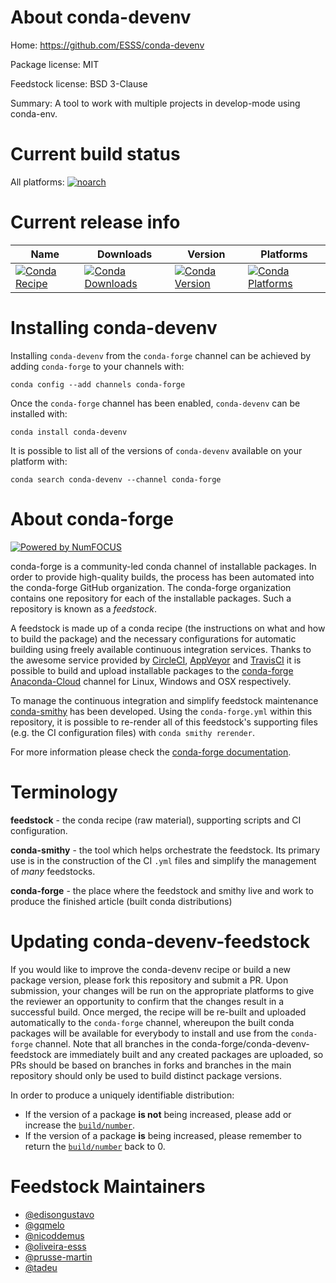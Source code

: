 <!--
# -*- mode: jinja -*-
-->

About conda-devenv
==================

Home: https://github.com/ESSS/conda-devenv

Package license: MIT

Feedstock license: BSD 3-Clause

Summary: A tool to work with multiple projects in develop-mode using conda-env.



Current build status
====================

All platforms:
[![noarch](https://img.shields.io/circleci/project/github/conda-forge/conda-devenv-feedstock/master.svg?label=noarch)](https://circleci.com/gh/conda-forge/conda-devenv-feedstock)

Current release info
====================

| Name | Downloads | Version | Platforms |
| --- | --- | --- | --- |
| [![Conda Recipe](https://img.shields.io/badge/recipe-conda--devenv-green.svg)](https://anaconda.org/conda-forge/conda-devenv) | [![Conda Downloads](https://img.shields.io/conda/dn/conda-forge/conda-devenv.svg)](https://anaconda.org/conda-forge/conda-devenv) | [![Conda Version](https://img.shields.io/conda/vn/conda-forge/conda-devenv.svg)](https://anaconda.org/conda-forge/conda-devenv) | [![Conda Platforms](https://img.shields.io/conda/pn/conda-forge/conda-devenv.svg)](https://anaconda.org/conda-forge/conda-devenv) |

Installing conda-devenv
=======================

Installing `conda-devenv` from the `conda-forge` channel can be achieved by adding `conda-forge` to your channels with:

```
conda config --add channels conda-forge
```

Once the `conda-forge` channel has been enabled, `conda-devenv` can be installed with:

```
conda install conda-devenv
```

It is possible to list all of the versions of `conda-devenv` available on your platform with:

```
conda search conda-devenv --channel conda-forge
```


About conda-forge
=================

[![Powered by NumFOCUS](https://img.shields.io/badge/powered%20by-NumFOCUS-orange.svg?style=flat&colorA=E1523D&colorB=007D8A)](http://numfocus.org)

conda-forge is a community-led conda channel of installable packages.
In order to provide high-quality builds, the process has been automated into the
conda-forge GitHub organization. The conda-forge organization contains one repository
for each of the installable packages. Such a repository is known as a *feedstock*.

A feedstock is made up of a conda recipe (the instructions on what and how to build
the package) and the necessary configurations for automatic building using freely
available continuous integration services. Thanks to the awesome service provided by
[CircleCI](https://circleci.com/), [AppVeyor](https://www.appveyor.com/)
and [TravisCI](https://travis-ci.org/) it is possible to build and upload installable
packages to the [conda-forge](https://anaconda.org/conda-forge)
[Anaconda-Cloud](https://anaconda.org/) channel for Linux, Windows and OSX respectively.

To manage the continuous integration and simplify feedstock maintenance
[conda-smithy](https://github.com/conda-forge/conda-smithy) has been developed.
Using the ``conda-forge.yml`` within this repository, it is possible to re-render all of
this feedstock's supporting files (e.g. the CI configuration files) with ``conda smithy rerender``.

For more information please check the [conda-forge documentation](https://conda-forge.org/docs/).

Terminology
===========

**feedstock** - the conda recipe (raw material), supporting scripts and CI configuration.

**conda-smithy** - the tool which helps orchestrate the feedstock.
                   Its primary use is in the construction of the CI ``.yml`` files
                   and simplify the management of *many* feedstocks.

**conda-forge** - the place where the feedstock and smithy live and work to
                  produce the finished article (built conda distributions)


Updating conda-devenv-feedstock
===============================

If you would like to improve the conda-devenv recipe or build a new
package version, please fork this repository and submit a PR. Upon submission,
your changes will be run on the appropriate platforms to give the reviewer an
opportunity to confirm that the changes result in a successful build. Once
merged, the recipe will be re-built and uploaded automatically to the
`conda-forge` channel, whereupon the built conda packages will be available for
everybody to install and use from the `conda-forge` channel.
Note that all branches in the conda-forge/conda-devenv-feedstock are
immediately built and any created packages are uploaded, so PRs should be based
on branches in forks and branches in the main repository should only be used to
build distinct package versions.

In order to produce a uniquely identifiable distribution:
 * If the version of a package **is not** being increased, please add or increase
   the [``build/number``](https://conda.io/docs/user-guide/tasks/build-packages/define-metadata.html#build-number-and-string).
 * If the version of a package **is** being increased, please remember to return
   the [``build/number``](https://conda.io/docs/user-guide/tasks/build-packages/define-metadata.html#build-number-and-string)
   back to 0.

Feedstock Maintainers
=====================

* [@edisongustavo](https://github.com/edisongustavo/)
* [@gqmelo](https://github.com/gqmelo/)
* [@nicoddemus](https://github.com/nicoddemus/)
* [@oliveira-esss](https://github.com/oliveira-esss/)
* [@prusse-martin](https://github.com/prusse-martin/)
* [@tadeu](https://github.com/tadeu/)

